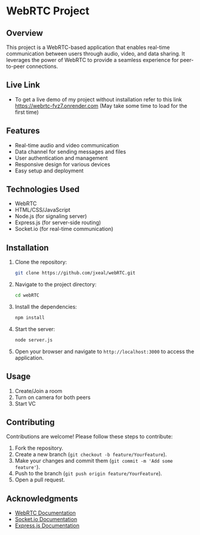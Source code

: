 # WebRTC Project

## Overview

This project is a WebRTC-based application that enables real-time communication between users through audio, video, and data sharing. It leverages the power of WebRTC to provide a seamless experience for peer-to-peer connections.

## Live Link

- To get a live demo of my project without installation refer to this link https://webrtc-fvz7.onrender.com
  (May take some time to load for the first time)

## Features

- Real-time audio and video communication
- Data channel for sending messages and files
- User authentication and management
- Responsive design for various devices
- Easy setup and deployment

## Technologies Used

- WebRTC
- HTML/CSS/JavaScript
- Node.js (for signaling server)
- Express.js (for server-side routing)
- Socket.io (for real-time communication)

## Installation

1. Clone the repository:
   ```bash
   git clone https://github.com/jxeal/webRTC.git
   ```

2. Navigate to the project directory:
   ```bash
   cd webRTC
   ```

3. Install the dependencies:
   ```bash
   npm install
   ```

4. Start the server:
   ```bash
   node server.js
   ```

5. Open your browser and navigate to `http://localhost:3000` to access the application.

## Usage

1. Create/Join a room
2. Turn on camera for both peers
3. Start VC
## Contributing

Contributions are welcome! Please follow these steps to contribute:

1. Fork the repository.
2. Create a new branch (`git checkout -b feature/YourFeature`).
3. Make your changes and commit them (`git commit -m 'Add some feature'`).
4. Push to the branch (`git push origin feature/YourFeature`).
5. Open a pull request.

## Acknowledgments

- [WebRTC Documentation](https://webrtc.org/)
- [Socket.io Documentation](https://socket.io/docs/)
- [Express.js Documentation](https://expressjs.com/)

